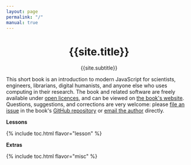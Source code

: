 ```yaml
---
layout: page
permalink: "/"
manual: true
---
```

<div align="center">
  <h1>{{site.title}}</h1>
  <p>{{site.subtitle}}</p>
</div>

This short book is an introduction to modern JavaScript
for scientists, engineers, librarians, digital humanists,
and anyone else who uses computing in their research.
The book and related software are freely available under [open licences]({{site.data.links.license}}),
and can be viewed on [the book's website]({{site.data.links.site}}).
Questions, suggestions, and corrections are very welcome:
please [file an issue]({{site.data.links.issues}})
in the book's [GitHub repository]({{site.data.links.repo}})
or [email the author]({{site.data.links.email}}) directly.

<div class="row">
  <div class="col-sm-6">
    <p><strong>Lessons</strong></p>
    {% include toc.html flavor="lesson" %}
  </div>
  <div class="col-sm-6">
    <p><strong>Extras</strong></p>
    {% include toc.html flavor="misc" %}
  </div>
</div>
